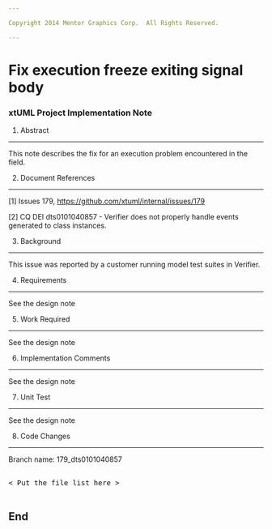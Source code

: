 ```yaml
---

Copyright 2014 Mentor Graphics Corp.  All Rights Reserved.

---
```


# Fix execution freeze exiting signal body
### xtUML Project Implementation Note

1. Abstract
-----------
This note describes the fix for an execution problem encountered in the field.

2. Document References
----------------------
[1] Issues 179, https://github.com/xtuml/internal/issues/179

[2] CQ DEI dts0101040857 - Verifier does not properly handle events generated to
    class instances.

3. Background
-------------
This issue was reported by a customer running model test suites in Verifier.

4. Requirements
---------------
See the design note

5. Work Required
----------------
See the design note

6. Implementation Comments
--------------------------
See the design note

7. Unit Test
------------
See the design note

8. Code Changes
---------------
Branch name: 179_dts0101040857

<pre>

< Put the file list here >

</pre>

End
---

